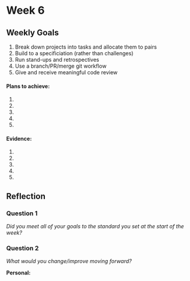 # Week 6

## Weekly Goals

1. Break down projects into tasks and allocate them to pairs
2. Build to a specificiation (rather than challenges)
3. Run stand-ups and retrospectives
4. Use a branch/PR/merge git workflow
5. Give and receive meaningful code review

#### Plans to achieve:

1.
2. 
3. 
4. 
5.

#### Evidence:

1.
2. 
3.
4. 
5.


## Reflection


### Question 1

*Did you meet all of your goals to the standard you set at the start of the week?*


### Question 2

*What would you change/improve moving forward?*

**Personal:**
